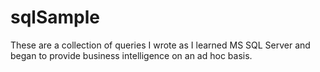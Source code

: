 # sqlSample
These are a collection of queries I wrote as I learned MS SQL Server and began to provide business intelligence on an ad hoc basis.
